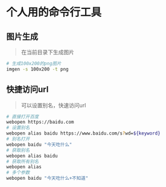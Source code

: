 # 个人用的命令行工具

## 图片生成

> 在当前目录下生成图片

```bash
# 生成100x200的png图片
imgen -s 100x200 -t png
```

## 快捷访问url

> 可以设置别名，快速访问url

```bash
# 直接打开百度
webopen https://baidu.com
# 设置别名
webopen alias baidu https://www.baidu.com/s?wd=${keyword}
# 别名打开
webopen baidu "今天吃什么"
# 获取别名
webopen alias baidu
# 获取所有别名
webopen alias
# 多个参数
webopen baidu "今天吃什么+不知道"
```